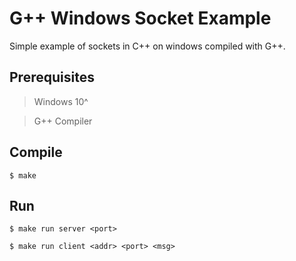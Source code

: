 # G++ Windows Socket Example
Simple example of sockets in C++ on windows compiled with G++.

## Prerequisites
> Windows 10^

> G++ Compiler

## Compile
```
$ make
```

## Run
```
$ make run server <port>

$ make run client <addr> <port> <msg>
```

